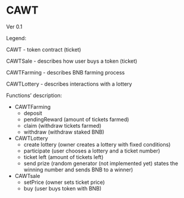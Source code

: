 # CAWT

Ver 0.1

Legend:

CAWT - token contract (ticket)

CAWTSale - describes how user buys a token (ticket)

CAWTFarming - describes BNB farming process

CAWTLottery - describes interactions with a lottery

Functions’ description:

- CAWTFarming
    - deposit
    - pendingReward (amount of tickets farmed)
    - claim (withdraw tickets farmed)
    - withdraw (withdraw staked BNB)
- CAWTLottery
    - create lottery (owner creates a lottery with fixed conditions)
    - participate (user chooses a lottery and a ticket number)
    - ticket left (amount of tickets left)
    - send prize (random generator (not implemented yet) states the winning number and sends BNB to a winner)
- CAWTsale
    - setPrice (owner sets ticket price)
    - buy (user buys token with BNB)
